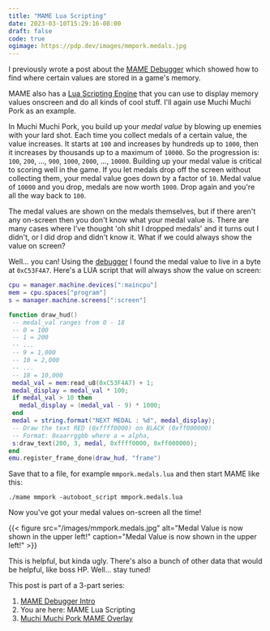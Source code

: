```yaml
---
title: "MAME Lua Scripting"
date: 2023-03-10T15:29:16-08:00
draft: false
code: true
ogimage: https://pdp.dev/images/mmpork.medals.jpg
---
```


I previously wrote a post about the [MAME Debugger](/posts/mame-debugger-intro/) which showed how to find where certain values are stored in a game's memory.

MAME also has a [Lua Scripting Engine](https://docs.mamedev.org/techspecs/luaengine.html) that you can use to display memory values onscreen and do all kinds of cool stuff. I'll again use Muchi Muchi Pork as an example.

In Muchi Muchi Pork, you build up your *medal value* by blowing up enemies with your lard shot. Each time you collect medals of a certain value, the value increases. It starts at `100` and increases by hundreds up to `1000`, then it increases by thousands up to a maximum of `10000`. So the progression is: `100`, `200`, ..., `900`, `1000`, `2000`, ..., `10000`. Building up your medal value is critical to scoring well in the game. If you let medals drop off the screen without collecting them, your medal value goes down by a factor of `10`. Medal value of `10000` and you drop, medals are now worth `1000`. Drop again and you're all the way back to `100`.

The medal values are shown on the medals themselves, but if there aren't any on-screen then you don't know what your medal value is. There are many cases where I've thought 'oh shit I dropped medals' and it turns out I didn't, or I did drop and didn't know it. What if we could always show the value on screen?

Well... you can! Using the [debugger](/posts/mame-debugger-intro/) I found the medal value to live in a byte at `0xC53F4A7`. Here's a LUA script that will always show the value on screen:

```lua
cpu = manager.machine.devices[":maincpu"]
mem = cpu.spaces["program"]
s = manager.machine.screens[":screen"]

function draw_hud()
 -- medal_val ranges from 0 - 18
 -- 0 = 100
 -- 1 = 200
 -- ...
 -- 9 = 1,000
 -- 10 = 2,000
 -- ...
 -- 18 = 10,000
 medal_val = mem:read_u8(0xC53F4A7) + 1;
 medal_display = medal_val * 100;
 if medal_val > 10 then
   medal_display = (medal_val - 9) * 1000;
 end
 medal = string.format("NEXT MEDAL : %d", medal_display);
 -- Draw the text RED (0xffff0000) on BLACK (0xff000000)
 -- Format: 0xaarrggbb where a = alpha,
 s:draw_text(200, 3, medal, 0xffff0000, 0xff000000);
end
emu.register_frame_done(draw_hud, "frame")
```

Save that to a file, for example `mmpork.medals.lua` and then start MAME like this:

```text
./mame mmpork -autoboot_script mmpork.medals.lua
```

Now you've got your medal values on-screen all the time!

{{< figure src="/images/mmpork.medals.jpg" alt="Medal Value is now shown in the upper left!" caption="Medal Value is now shown in the upper left!" >}}

This is helpful, but kinda ugly. There's also a bunch of other data that would be helpful, like boss HP. Well... stay tuned!

This post is part of a 3-part series:
1. [MAME Debugger Intro](/posts/mame-debugger-intro)
1. You are here: MAME Lua Scripting
1. [Muchi Muchi Pork MAME Overlay](/posts/muchi-muchi-pork-mame-overlay)
